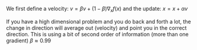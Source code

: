 We first define a velocity:
$v = \beta v + (1 - \beta) \nabla_x f(x)$
and the update:
$x = x + \alpha v$

If you have a high dimensional problem and you do back and forth a lot, the change in direction will average out (velocity) and point you in the correct direction. 
This is using a bit of second order of information (more than one gradient)
$\beta \approx 0.99$